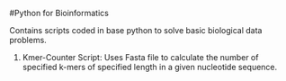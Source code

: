 #Python for Bioinformatics

Contains scripts coded in base python to solve basic biological data problems.

1. Kmer-Counter Script: Uses Fasta file to calculate the number of specified k-mers of specified length in a given nucleotide sequence. 

